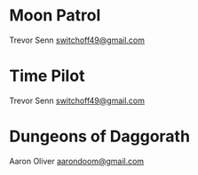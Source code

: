 # Moon Patrol 

Trevor Senn
switchoff49@gmail.com

# Time Pilot

Trevor Senn
switchoff49@gmail.com

# Dungeons of Daggorath
Aaron Oliver
aarondoom@gmail.com
